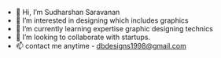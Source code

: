 - 👋 Hi, I’m Sudharshan Saravanan
- 👀 I’m interested in designing which includes graphics
- 🌱 I’m currently learning expertise graphic designing technics
- 💞️ I’m looking to collaborate with startups.
- 📫 contact me anytime - dbdesigns1998@gmail.com

<!---
Sudharsh11/Sudharsh11 is a ✨ special ✨ repository because its `graphicdesigner.md` (this file) appears on your GitHub profile.
You can click the Preview link to take a look at your changes.
--->
